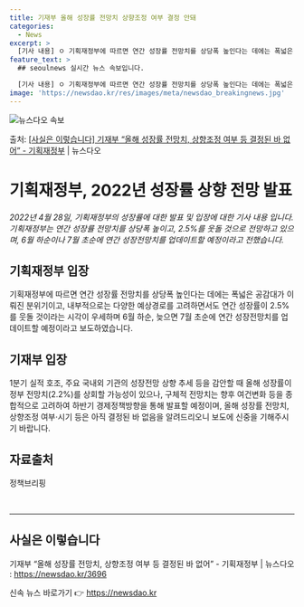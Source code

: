 ```yaml
---
title: 기재부 올해 성장률 전망치 상향조정 여부 결정 안돼
categories:
  - News
excerpt: >
  [기사 내용] ㅇ 기획재정부에 따르면 연간 성장률 전망치를 상당폭 높인다는 데에는 폭넓은 공감대가 이뤄진 분…
feature_text: >
  ## seoulnews 실시간 뉴스 속보입니다.

  [기사 내용] ㅇ 기획재정부에 따르면 연간 성장률 전망치를 상당폭 높인다는 데에는 폭넓은 공감대가 이뤄진 분…
image: 'https://newsdao.kr/res/images/meta/newsdao_breakingnews.jpg'
---
```


![뉴스다오 속보](https://newsdao.kr/res/images/meta/newsdao_breakingnews.jpg)

<p>출처: <a href="https://newsdao.kr/3696" rel="dofollow">[사실은 이렇습니다] 기재부 “올해 성장률 전망치, 상향조정 여부 등 결정된 바 없어” - 기획재정부</a> | 뉴스다오</p>

<h1>기획재정부, 2022년 성장률 상향 전망 발표</h1>
<p data-ke-size="size16"><i>2022년 4월 28일, 기획재정부의 성장률에 대한 발표 및 입장에 대한 기사 내용 입니다. 기획재정부는 연간 성장률 전망치를 상당폭 높이고, 2.5%를 웃돌 것으로 전망하고 있으며, 6월 하순이나 7월 초순에 연간 성장전망치를 업데이트할 예정이라고 전했습니다.</i></p>

<h2 data-ke-size="size26">기획재정부 입장</h2>
<p data-ke-size="size16">기획재정부에 따르면 연간 성장률 전망치를 상당폭 높인다는 데에는 폭넓은 공감대가 이뤄진 분위기이고, 내부적으로는 다양한 예상경로를 고려하면서도 연간 성장률이 2.5%를 웃돌 것이라는 시각이 우세하며 6월 하순, 늦으면 7월 초순에 연간 성장전망치를 업데이트할 예정이라고 보도하였습니다.</p>

<h2 data-ke-size="size26">기재부 입장</h2>
<p data-ke-size="size16">1분기 실적 호조, 주요 국내외 기관의 성장전망 상향 추세 등을 감안할 때 올해 성장률이 정부 전망치(2.2%)를 상회할 가능성이 있으나, 구체적 전망치는 향후 여건변화 등을 종합적으로 고려하여 하반기 경제정책방향을 통해 발표할 예정이며, 올해 성장률 전망치, 상향조정 여부·시기 등은 아직 결정된 바 없음을 알려드리오니 보도에 신중을 기해주시기 바랍니다.</p>

<h2 data-ke-size="size26">자료출처</h2>
<p data-ke-size="size16">정책브리핑 </p>
<p data-ke-size="size16">&nbsp;</p>
<hr>
<h2 data-ke-size="size26">사실은 이렇습니다</h2>
<p data-ke-size="size16">기재부 “올해 성장률 전망치, 상향조정 여부 등 결정된 바 없어” - 기획재정부 | 뉴스다오 : <a href="https://newsdao.kr/3696">https://newsdao.kr/3696</a></p> 

신속 뉴스 바로가기 👉 <a href="https://newsdao.kr" rel="dofollow">https://newsdao.kr</a>


